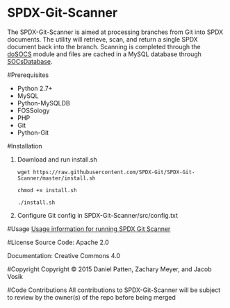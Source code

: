 # SPDX-Git-Scanner
The SPDX-Git-Scanner is aimed at processing branches from Git into SPDX documents. The utility will retrieve, scan, and return a single SPDX document back into the branch. Scanning is completed through the [doSOCS](https://github.com/socs-dev-env/DoSOCS) module and files are cached in a MySQL database through [SOCsDatabase](https://github.com/socs-dev-env/SOCSDatabase).

#Prerequisites
* Python 2.7+
* MySQL
* Python-MySQLDB
* FOSSology
* PHP
* Git
* Python-Git

#Installation
1. Download and run install.sh

    `wget https://raw.githubusercontent.com/SPDX-Git/SPDX-Git-Scanner/master/install.sh`

   `chmod +x install.sh`
   
   `./install.sh`
2. Configure Git config in SPDX-Git-Scanner/src/config.txt

#Usage
[Usage information for running SPDX Git Scanner](https://github.com/SPDX-Git/SPDX-Git-Scanner/wiki/Running-GitSPDX)

#License
Source Code: Apache 2.0

Documentation: Creative Commons 4.0

#Copyright
Copyright © 2015 Daniel Patten, Zachary Meyer, and Jacob Vosik

#Code Contributions
All contributions to SPDX-Git-Scanner will be subject to review by the owner(s) of the repo before being merged
